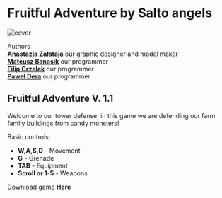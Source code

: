 # Fruitful Adventure by Salto angels
![cover](./gameplay.gif)

Authors  
[**Anastazja Załataja**](https://github.com/Bananasa) our  graphic designer and model maker  
[**Mateusz Banasik**](https://github.com/kilifux) our programmer  
[**Filip Grzelak**](https://github.com/filipgrzelak) our programmer  
[**Paweł Dera**](https://github.com/Rejwel) our programmer  


## Fruitful Adventure V. 1.1

Welcome to our tower defense, in this game we are defending our farm family buildings from candy monsters!

Basic controls:
- **W,A,S,D** - Movement
- **G** - Grenade
- **TAB** - Equipment
- **Scroll or 1-5** - Weapons


Download game [**Here**](https://drive.google.com/drive/folders/1iIM1e2dCnZIbMTmhUjMNdBpNJc5fkVYt?usp=sharing")

